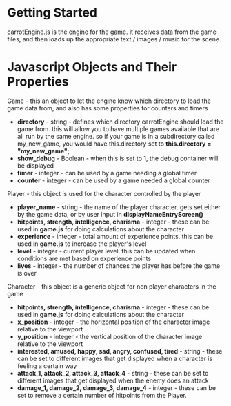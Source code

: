 # Getting Started #

carrotEngine.js is the engine for the game. it receives data from the game files, and then loads up the appropriate text / images / music for the scene.

# Javascript Objects and Their Properties #
Game - this an object to let the engine know which directory to load the game data from, and also has some properties for counters and timers
  * **directory** - string - defines which directory carrotEngine should load the game from. this will allow you to have multiple games available that are all run by the same engine. so if your game is in a subdirectory called my\_new\_game, you would have this.directory set to **this.directory = "my\_new\_game";**
  * **show\_debug** - Boolean - when this is set to 1, the debug container will be displayed
  * **timer** - integer - can be used by a game needing a global timer
  * **counter** - integer - can be used by a game needed a global counter

Player - this object is used for the character controlled by the player
  * **player\_name** - string - the name of the player character. gets set either by the game data, or by user input in **displayNameEntryScreen()**
  * **hitpoints, strength, intelligence, charisma** - integer - these can be used in **game.js** for doing calculations about the character
  * **experience** - integer - total amount of experience points. this can be used in **game.js** to increase the player's level
  * **level** - integer - current player level. this can be updated when conditions are met based on experience points
  * **lives** - integer - the number of chances the player has before the game is over

Character - this object is a generic object for non player characters in the game
  * **hitpoints, strength, intelligence, charisma** - integer - these can be used in **game.js** for doing calculations about the character
  * **x\_position** - integer - the horizontal position of the character image relative to the viewport
  * **y\_position** - integer - the vertical position of the character image relative to the viewport
  * **interested, amused, happy, sad, angry, confused, tired** - string - these can be set to different images that get displayed when a character is feeling a certain way
  * **attack\_1, attack\_2, attack\_3, attack\_4** - string - these can be set to different images that get displayed when the enemy does an attack
  * **damage\_1, damage\_2, damage\_3, damage\_4** - integer - these can be set to remove a certain number of hitpoints from the Player.
